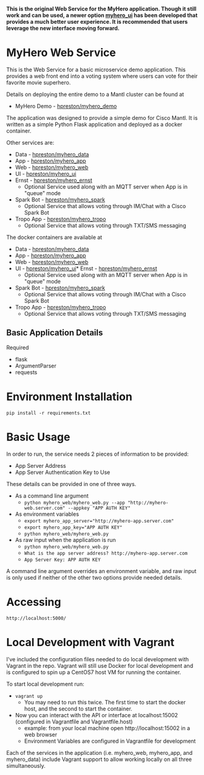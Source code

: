 **This is the original Web Service for the MyHero application.  Though it still work and can be used, a newer option [myhero_ui](https://github.com/hpreston/myhero_ui) has been developed that provides a much better user experience.  It is recommended that users leverage the new interface moving forward.**

# MyHero Web Service

This is the Web Service for a basic microservice demo application.
This provides a web front end into a voting system where users can vote for their favorite movie superhero.

Details on deploying the entire demo to a Mantl cluster can be found at

* MyHero Demo - [hpreston/myhero_demo](https://github.com/hpreston/myhero_demo)

The application was designed to provide a simple demo for Cisco Mantl.  It is written as a simple Python Flask application and deployed as a docker container.

Other services are:

* Data - [hpreston/myhero_data](https://github.com/hpreston/myhero_data)
* App - [hpreston/myhero_app](https://github.com/hpreston/myhero_app)
* Web - [hpreston/myhero_web](https://github.com/hpreston/myhero_web)
* UI - [hpreston/myhero_ui](https://github.com/hpreston/myhero_ui)
* Ernst - [hpreston/myhero_ernst](https://github.com/hpreston/myhero_ernst)
  * Optional Service used along with an MQTT server when App is in "queue" mode
* Spark Bot - [hpreston/myhero_spark](https://github.com/hpreston/myhero_spark)
  * Optional Service that allows voting through IM/Chat with a Cisco Spark Bot
* Tropo App - [hpreston/myhero_tropo](https://github.com/hpreston/myhero_tropo)
  * Optional Service that allows voting through TXT/SMS messaging


The docker containers are available at

* Data - [hpreston/myhero_data](https://hub.docker.com/r/hpreston/myhero_data)
* App - [hpreston/myhero_app](https://hub.docker.com/r/hpreston/myhero_app)
* Web - [hpreston/myhero_web](https://hub.docker.com/r/hpreston/myhero_web)
* UI - [hpreston/myhero_ui](https://hub.docker.com/r/hpreston/myhero_ui)* Ernst - [hpreston/myhero_ernst](https://hub.docker.com/r/hpreston/myhero_ernst)
  * Optional Service used along with an MQTT server when App is in "queue" mode
* Spark Bot - [hpreston/myhero_spark](https://hub.docker.com/r/hpreston/myhero_spark)
  * Optional Service that allows voting through IM/Chat with a Cisco Spark Bot
* Tropo App - [hpreston/myhero_tropo](https://hub.docker.com/r/hpreston/myhero_tropo)
  * Optional Service that allows voting through TXT/SMS messaging

## Basic Application Details

Required

* flask
* ArgumentParser
* requests

# Environment Installation

    pip install -r requirements.txt

# Basic Usage

In order to run, the service needs 2 pieces of information to be provided:

* App Server Address
* App Server Authentication Key to Use

These details can be provided in one of three ways.

* As a command line argument
  - `python myhero_web/myhero_web.py --app "http://myhero-web.server.com" --appkey "APP AUTH KEY" `
* As environment variables
  - `export myhero_app_server="http://myhero-app.server.com"`
  - `export myhero_app_key="APP AUTH KEY"`
  - `python myhero_web/myhero_web.py`
* As raw input when the application is run
  - `python myhero_web/myhero_web.py`
  - `What is the app server address? http://myhero-app.server.com`
  - `App Server Key: APP AUTH KEY`

A command line argument overrides an environment variable, and raw input is only used if neither of the other two options provide needed details.


# Accessing

    http://localhost:5000/

# Local Development with Vagrant

I've included the configuration files needed to do local development with Vagrant in the repo.  Vagrant will still use Docker for local development and is configured to spin up a CentOS7 host VM for running the container.

To start local development run:

* `vagrant up`
  * You may need to run this twice.  The first time to start the docker host, and the second to start the container.
* Now you can interact with the API or interface at localhost:15002 (configured in Vagrantfile and Vagrantfile.host)
  * example:  from your local machine open http://localhost:15002 in a web browser
  * Environment Variables are configured in Vagrantfile for development

Each of the services in the application (i.e. myhero_web, myhero_app, and myhero_data) include Vagrant support to allow working locally on all three simultaneously.
